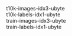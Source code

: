 t10k-images-idx3-ubyte  
t10k-labels-idx1-ubyte  
train-images-idx3-ubyte  
train-labels-idx1-ubyte
